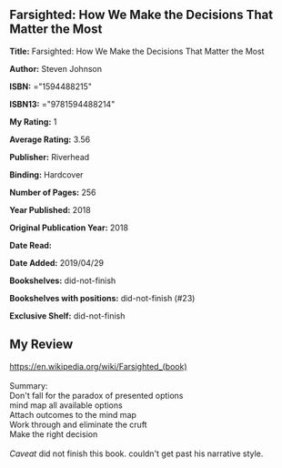 ## Farsighted: How We Make the Decisions That Matter the Most

**Title:** Farsighted: How We Make the Decisions That Matter the Most

**Author:** Steven Johnson

**ISBN:** ="1594488215"

**ISBN13:** ="9781594488214"

**My Rating:** 1

**Average Rating:** 3.56

**Publisher:** Riverhead

**Binding:** Hardcover

**Number of Pages:** 256

**Year Published:** 2018

**Original Publication Year:** 2018

**Date Read:** 

**Date Added:** 2019/04/29

**Bookshelves:** did-not-finish

**Bookshelves with positions:** did-not-finish (#23)

**Exclusive Shelf:** did-not-finish


## My Review

https://en.wikipedia.org/wiki/Farsighted_(book)<br/><br/>Summary: <br/>Don't fall for the paradox of presented options<br/>mind map all available options<br/>Attach outcomes to the mind map<br/>Work through and eliminate the cruft<br/>Make the right decision<br/><br/>*Caveat* did not finish this book. couldn't get past his narrative style.

